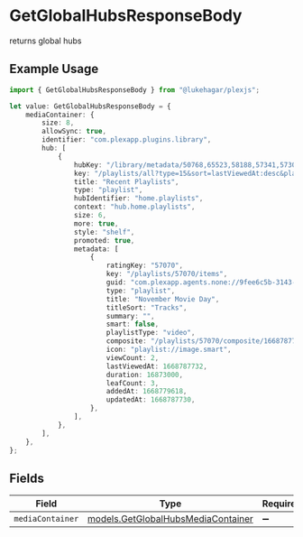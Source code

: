 # GetGlobalHubsResponseBody

returns global hubs

## Example Usage

```typescript
import { GetGlobalHubsResponseBody } from "@lukehagar/plexjs";

let value: GetGlobalHubsResponseBody = {
    mediaContainer: {
        size: 8,
        allowSync: true,
        identifier: "com.plexapp.plugins.library",
        hub: [
            {
                hubKey: "/library/metadata/50768,65523,58188,57341,57302,57070",
                key: "/playlists/all?type=15&sort=lastViewedAt:desc&playlistType=video,audio",
                title: "Recent Playlists",
                type: "playlist",
                hubIdentifier: "home.playlists",
                context: "hub.home.playlists",
                size: 6,
                more: true,
                style: "shelf",
                promoted: true,
                metadata: [
                    {
                        ratingKey: "57070",
                        key: "/playlists/57070/items",
                        guid: "com.plexapp.agents.none://9fee6c5b-3143-4923-813e-57bd0190056c",
                        type: "playlist",
                        title: "November Movie Day",
                        titleSort: "Tracks",
                        summary: "",
                        smart: false,
                        playlistType: "video",
                        composite: "/playlists/57070/composite/1668787730",
                        icon: "playlist://image.smart",
                        viewCount: 2,
                        lastViewedAt: 1668787732,
                        duration: 16873000,
                        leafCount: 3,
                        addedAt: 1668779618,
                        updatedAt: 1668787730,
                    },
                ],
            },
        ],
    },
};
```

## Fields

| Field                                                                          | Type                                                                           | Required                                                                       | Description                                                                    |
| ------------------------------------------------------------------------------ | ------------------------------------------------------------------------------ | ------------------------------------------------------------------------------ | ------------------------------------------------------------------------------ |
| `mediaContainer`                                                               | [models.GetGlobalHubsMediaContainer](../models/getglobalhubsmediacontainer.md) | :heavy_minus_sign:                                                             | N/A                                                                            |